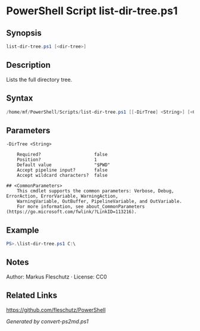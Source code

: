 # PowerShell Script list-dir-tree.ps1

## Synopsis
```powershell
list-dir-tree.ps1 [<dir-tree>]
```

## Description
Lists the full directory tree.

## Syntax
```powershell
/home/mf/PowerShell/Scripts/list-dir-tree.ps1 [[-DirTree] <String>] [<CommonParameters>]
```

## Parameters

```
-DirTree <String>
    
    Required?                    false
    Position?                    1
    Default value                "$PWD"
    Accept pipeline input?       false
    Accept wildcard characters?  false
```

```
## <CommonParameters>
    This cmdlet supports the common parameters: Verbose, Debug, ErrorAction, ErrorVariable, WarningAction, 
    WarningVariable, OutBuffer, PipelineVariable, and OutVariable.
    For more information, see about_CommonParameters (https://go.microsoft.com/fwlink/?LinkID=113216).
```

## Example
```powershell
PS>.\list-dir-tree.ps1 C:\
```


## Notes
Author: Markus Fleschutz · License: CC0

## Related Links
https://github.com/fleschutz/PowerShell

*Generated by convert-ps2md.ps1*
